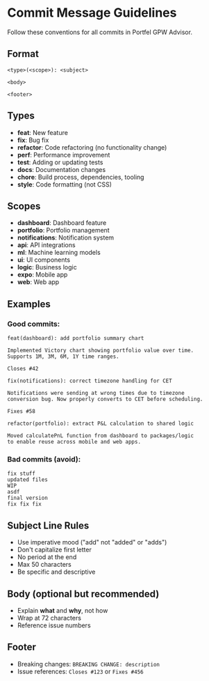 # Commit Message Guidelines

Follow these conventions for all commits in Portfel GPW Advisor.

## Format
```
<type>(<scope>): <subject>

<body>

<footer>
```

## Types
- **feat**: New feature
- **fix**: Bug fix
- **refactor**: Code refactoring (no functionality change)
- **perf**: Performance improvement
- **test**: Adding or updating tests
- **docs**: Documentation changes
- **chore**: Build process, dependencies, tooling
- **style**: Code formatting (not CSS)

## Scopes
- **dashboard**: Dashboard feature
- **portfolio**: Portfolio management
- **notifications**: Notification system
- **api**: API integrations
- **ml**: Machine learning models
- **ui**: UI components
- **logic**: Business logic
- **expo**: Mobile app
- **web**: Web app

## Examples

### Good commits:
```
feat(dashboard): add portfolio summary chart

Implemented Victory chart showing portfolio value over time.
Supports 1M, 3M, 6M, 1Y time ranges.

Closes #42
```

```
fix(notifications): correct timezone handling for CET

Notifications were sending at wrong times due to timezone
conversion bug. Now properly converts to CET before scheduling.

Fixes #58
```

```
refactor(portfolio): extract P&L calculation to shared logic

Moved calculatePnL function from dashboard to packages/logic
to enable reuse across mobile and web apps.
```

### Bad commits (avoid):
```
fix stuff
updated files
WIP
asdf
final version
fix fix fix
```

## Subject Line Rules
- Use imperative mood ("add" not "added" or "adds")
- Don't capitalize first letter
- No period at the end
- Max 50 characters
- Be specific and descriptive

## Body (optional but recommended)
- Explain **what** and **why**, not how
- Wrap at 72 characters
- Reference issue numbers

## Footer
- Breaking changes: `BREAKING CHANGE: description`
- Issue references: `Closes #123` or `Fixes #456`
